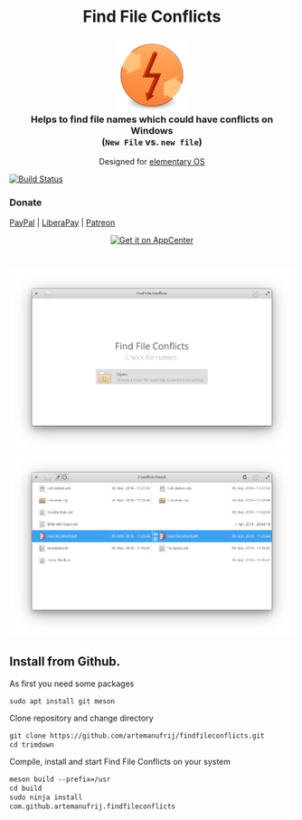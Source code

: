 <div>
  <h1 align="center">Find File Conflicts</h1>
  <h3 align="center"><img src="data/icons/64/com.github.artemanufrij.findfileconflicts.svg"/><br>Helps to find file names which could have conflicts on Windows<br/>(<code>New File</code> vs. <code>new file</code>)</h3>
  <p align="center">Designed for <a href="https://elementary.io">elementary OS</a></p>
</div>

[![Build Status](https://travis-ci.org/artemanufrij/findfileconflicts.svg?branch=master)](https://travis-ci.org/artemanufrij/findfileconflicts)

### Donate
<a href="https://www.paypal.me/ArtemAnufrij">PayPal</a> | <a href="https://liberapay.com/Artem/donate">LiberaPay</a> | <a href="https://www.patreon.com/ArtemAnufrij">Patreon</a>

<p align="center">
  <a href="https://appcenter.elementary.io/com.github.artemanufrij.findfileconflicts">
    <img src="https://appcenter.elementary.io/badge.svg" alt="Get it on AppCenter">
  </a>
</p>
<br/>

![screenshot](screenshots/Screenshot.png)
![screenshot](screenshots/Screenshot_Conflicts.png)

## Install from Github.
As first you need some packages
```
sudo apt install git meson
```
Clone repository and change directory
```
git clone https://github.com/artemanufrij/findfileconflicts.git
cd trimdown
```
Compile, install and start Find File Conflicts on your system
```
meson build --prefix=/usr
cd build
sudo ninja install
com.github.artemanufrij.findfileconflicts
```
